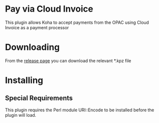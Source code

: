 # Pay via Cloud Invoice

This plugin allows Koha to accept payments from the OPAC using Cloud Invoice as a payment processor

# Downloading

From the [release page](https://github.com/bywatersolutions/koha-plugin-pay-via-cloud-invoice/releases) you can download the relevant *.kpz file

# Installing

## Special Requirements
This plugin requires the Perl module URI::Encode to be installed before the plugin will load.
